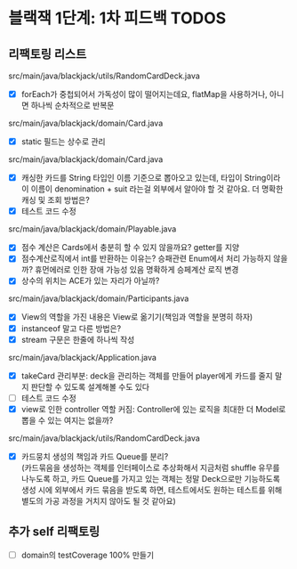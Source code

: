 # 블랙잭 1단계: 1차 피드백 TODOS

## 리팩토링 리스트

src/main/java/blackjack/utils/RandomCardDeck.java
- [x] forEach가 중첩되어서 가독성이 많이 떨어지는데요, flatMap을 사용하거나, 아니면 하나씩 순차적으로 반복문

src/main/java/blackjack/domain/Card.java
- [x] static 필드는 상수로 관리

src/main/java/blackjack/domain/Card.java
- [x] 캐싱한 카드를 String 타입인 이름 기준으로 뽑아오고 있는데, 타입이 String이라 이 이름이 denomination + suit 라는걸 외부에서 알아야 할 것 같아요.
  더 명확한 캐싱 및 조회 방법은?
- [x] 테스트 코드 수정

src/main/java/blackjack/domain/Playable.java
- [x] 점수 계산은 Cards에서 충분히 할 수 있지 않을까요? getter를 지양
- [x] 점수계산로직에서 int를 반환하는 이유는? 승패관련 Enum에서 처리 가능하지 않을까? 휴먼에러로 인한 장애 가능성 있음
명확하게 승페계산 로직 변경
- [x] 상수의 위치는 ACE가 있는 자리가 아닐까?

src/main/java/blackjack/domain/Participants.java
- [x] View의 역할을 가진 내용은 View로 옮기기(책임과 역할을 분명히 하자)
- [x] instanceof 말고 다른 방법은?
- [x] stream 구문은 한줄에 하나씩 작성

src/main/java/blackjack/Application.java
- [x] takeCard 관리부분:  deck을 관리하는 객체를 만들어 player에게 카드를 줄지 말지 판단할 수 있도록 설계해볼 수도 있다
- [ ] 테스트 코드 수정
- [x] view로 인한 controller 역할 커짐: Controller에 있는 로직을 최대한 더 Model로 뽑을 수 있는 여지는 없을까? 

src/main/java/blackjack/utils/RandomCardDeck.java
- [x] 카드뭉치 생성의 책임과 카드 Queue를 분리?   
  (카드묶음을 생성하는 객체를 인터페이스로 추상화해서 지금처럼 shuffle 유무를 나누도록 하고,
  카드 Queue를 가지고 있는 객체는 정말 Deck으로만 기능하도록 생성 시에 외부에서 카드 묶음을 받도록 하면, 테스트에서도 원하는 테스트를 위해 별도의 가공 과정을 거치지 않아도 될 것 같아요)

## 추가 self 리팩토링
- [ ] domain의 testCoverage 100% 만들기
